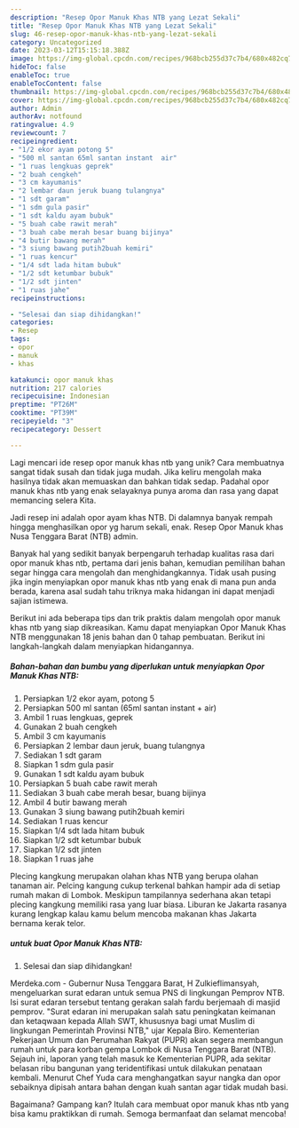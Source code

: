 ```yaml
---
description: "Resep Opor Manuk Khas NTB yang Lezat Sekali"
title: "Resep Opor Manuk Khas NTB yang Lezat Sekali"
slug: 46-resep-opor-manuk-khas-ntb-yang-lezat-sekali
category: Uncategorized
date: 2023-03-12T15:15:18.388Z
image: https://img-global.cpcdn.com/recipes/968bcb255d37c7b4/680x482cq70/opor-manuk-khas-ntb-foto-resep-utama.jpg
hideToc: false
enableToc: true
enableTocContent: false
thumbnail: https://img-global.cpcdn.com/recipes/968bcb255d37c7b4/680x482cq70/opor-manuk-khas-ntb-foto-resep-utama.jpg
cover: https://img-global.cpcdn.com/recipes/968bcb255d37c7b4/680x482cq70/opor-manuk-khas-ntb-foto-resep-utama.jpg
author: Admin
authorAv: notfound
ratingvalue: 4.9
reviewcount: 7
recipeingredient:
- "1/2 ekor ayam potong 5"
- "500 ml santan 65ml santan instant  air"
- "1 ruas lengkuas geprek"
- "2 buah cengkeh"
- "3 cm kayumanis"
- "2 lembar daun jeruk buang tulangnya"
- "1 sdt garam"
- "1 sdm gula pasir"
- "1 sdt kaldu ayam bubuk"
- "5 buah cabe rawit merah"
- "3 buah cabe merah besar buang bijinya"
- "4 butir bawang merah"
- "3 siung bawang putih2buah kemiri"
- "1 ruas kencur"
- "1/4 sdt lada hitam bubuk"
- "1/2 sdt ketumbar bubuk"
- "1/2 sdt jinten"
- "1 ruas jahe"
recipeinstructions:

- "Selesai dan siap dihidangkan!"
categories:
- Resep
tags:
- opor
- manuk
- khas

katakunci: opor manuk khas 
nutrition: 217 calories
recipecuisine: Indonesian
preptime: "PT26M"
cooktime: "PT39M"
recipeyield: "3"
recipecategory: Dessert

---
```





Lagi mencari ide resep opor manuk khas ntb yang unik? Cara membuatnya sangat tidak susah dan tidak juga mudah. Jika keliru mengolah maka hasilnya tidak akan memuaskan dan bahkan tidak sedap. Padahal opor manuk khas ntb yang enak selayaknya punya aroma dan rasa yang dapat memancing selera Kita.





Jadi resep ini adalah opor ayam khas NTB. Di dalamnya banyak rempah hingga menghasilkan opor yg harum sekali, enak. Resep Opor Manuk khas Nusa Tenggara Barat (NTB) admin.

Banyak hal yang sedikit banyak berpengaruh terhadap kualitas rasa dari opor manuk khas ntb, pertama dari jenis bahan, kemudian pemilihan bahan segar hingga cara mengolah dan menghidangkannya. Tidak usah pusing jika ingin menyiapkan opor manuk khas ntb yang enak di mana pun anda berada, karena asal sudah tahu triknya maka hidangan ini dapat menjadi sajian istimewa.






Berikut ini ada beberapa tips dan trik praktis dalam mengolah opor manuk khas ntb yang siap dikreasikan. Kamu dapat menyiapkan Opor Manuk Khas NTB menggunakan 18 jenis bahan dan 0 tahap pembuatan. Berikut ini langkah-langkah dalam menyiapkan hidangannya.

<!--inarticleads1-->

##### Bahan-bahan dan bumbu yang diperlukan untuk menyiapkan Opor Manuk Khas NTB:

1. Persiapkan 1/2 ekor ayam, potong 5
1. Persiapkan 500 ml santan (65ml santan instant + air)
1. Ambil 1 ruas lengkuas, geprek
1. Gunakan 2 buah cengkeh
1. Ambil 3 cm kayumanis
1. Persiapkan 2 lembar daun jeruk, buang tulangnya
1. Sediakan 1 sdt garam
1. Siapkan 1 sdm gula pasir
1. Gunakan 1 sdt kaldu ayam bubuk
1. Persiapkan 5 buah cabe rawit merah
1. Sediakan 3 buah cabe merah besar, buang bijinya
1. Ambil 4 butir bawang merah
1. Gunakan 3 siung bawang putih2buah kemiri
1. Sediakan 1 ruas kencur
1. Siapkan 1/4 sdt lada hitam bubuk
1. Siapkan 1/2 sdt ketumbar bubuk
1. Siapkan 1/2 sdt jinten
1. Siapkan 1 ruas jahe


Plecing kangkung merupakan olahan khas NTB yang berupa olahan tanaman air. Pelcing kangung cukup terkenal bahkan hampir ada di setiap rumah makan di Lombok. Meskipun tampilannya sederhana akan tetapi plecing kangkung memiliki rasa yang luar biasa. Liburan ke Jakarta rasanya kurang lengkap kalau kamu belum mencoba makanan khas Jakarta bernama kerak telor. 

<!--inarticleads2-->

#####  untuk buat Opor Manuk Khas NTB:


1. Selesai dan siap dihidangkan!

Merdeka.com - Gubernur Nusa Tenggara Barat, H Zulkieflimansyah, mengeluarkan surat edaran untuk semua PNS di lingkungan Pemprov NTB. Isi surat edaran tersebut tentang gerakan salah fardu berjemaah di masjid pemprov. &#34;Surat edaran ini merupakan salah satu peningkatan keimanan dan ketaqwaan kepada Allah SWT, khususnya bagi umat Muslim di lingkungan Pemerintah Provinsi NTB,&#34; ujar Kepala Biro. Kementerian Pekerjaan Umum dan Perumahan Rakyat (PUPR) akan segera membangun rumah untuk para korban gempa Lombok di Nusa Tenggara Barat (NTB). Sejauh ini, laporan yang telah masuk ke Kementerian PUPR, ada sekitar belasan ribu bangunan yang teridentifikasi untuk dilakukan penataan kembali. Menurut Chef Yuda cara menghangatkan sayur nangka dan opor sebaiknya dipisah antara bahan dengan kuah santan agar tidak mudah basi. 

Bagaimana? Gampang kan? Itulah cara membuat opor manuk khas ntb yang bisa kamu praktikkan di rumah. Semoga bermanfaat dan selamat mencoba!
